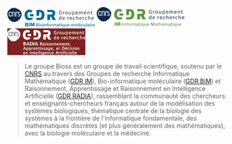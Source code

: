 ![GDR IM](/img/GDR-BIM.png) ![GDR IM](/img/GDR-IM.png) ![GDR RADIA](/img/GDR-RADIA.jpg)

> Le groupe Bioss est un groupe de travail scientifique, soutenu par le [CNRS](https://www.cnrs.fr) au travers des Groupes de recherche Informatique Mathématique ([GDR IM](https://www.gdr-im.fr/)), Bio-informatique moléculaire ([GDR BiM](https://www.gdr-bim.cnrs.fr/)) et Raisonnement, Apprentissage et Raisonnement en Intelligence Artificielle ([GDR RADIA](https://gdr-radia.cnrs.fr/)), rassemblant la communauté des chercheurs et enseignants-chercheurs français autour de la modélisation des systèmes biologiques, thématique centrale de la biologie des systèmes à la frontière de l'informatique fondamentale, des mathématiques discrètes (et plus généralement des mathématiques), avec la biologie moléculaire et la médecine.

